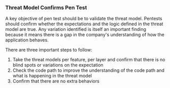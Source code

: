### Threat Model Confirms Pen Test

A key objective of pen test should be to validate the threat model. Pentests should confirm whether the expectations and the logic defined in the threat model are true. Any variation identified is itself an important finding because it means there is a gap in the company's understanding of how the application behaves.

There are three important steps to follow:

  1. Take the threat models per feature, per layer and confirm that there is no blind spots or variations on the expectation 
  2. Check the code path to improve the understanding of the code path and what is happening in the threat model 
  3. Confirm that there are no extra behaviors
